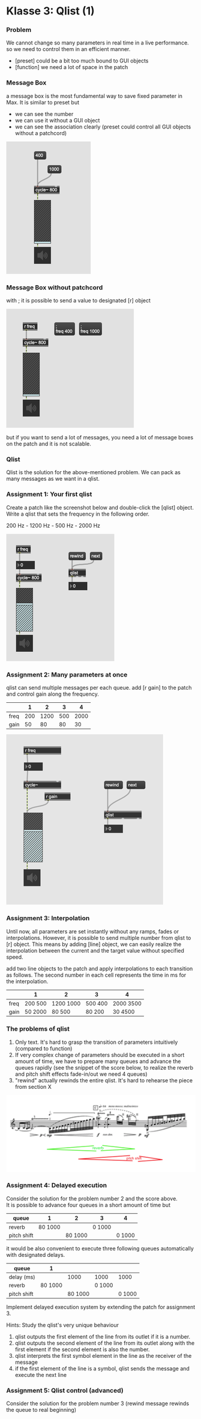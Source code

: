 # Klasse 3: Qlist (1)

### Problem
We cannot change so many parameters in real time in a live performance. 
so we need to control them in an efficient manner.

- [preset] could be a bit too much bound to GUI objects
- [function] we need a lot of space in the patch

### Message Box

a message box is the most fundamental way to save fixed parameter in Max. It is similar to preset but
- we can see the number 
- we can use it without a GUI object
- we can see the association clearly (preset could control all GUI objects without a patchcord)

![1](K3/mes.png)

### Message Box without patchcord

with ; it is possible to send a value to designated [r] object

![2](K3/cableless.png)

but if you want to send a lot of messages, you need a lot of message boxes on the patch and it is not scalable.

### Qlist

Qlist is the solution for the above-mentioned problem.
We can pack as many messages as we want in a qlist.


### Assignment 1: Your first qlist

Create a patch like the screenshot below and double-click the [qlist] object.
Write a qlist that sets the frequency in the following order.

200 Hz - 1200 Hz - 500 Hz - 2000 Hz

![](K3/qlist.png)


### Assignment 2: Many parameters at once

qlist can send multiple messages per each queue.
add [r gain] to the patch and control gain along the frequency.


|      | 1   | 2    | 3   | 4    |
|------|-----|------|-----|------|
| freq | 200 | 1200 | 500 | 2000 |
| gain | 50  | 80   | 80  | 30   |

![](K3/a2.png)


### Assignment 3: Interpolation

Until now, all parameters are set instantly without any ramps, fades or interpolations. However, it is possible to send multiple number from qlist to [r] object. This means by adding [line] object, we can easily realize the interpolation between the current and the target value without specified speed.

add two line objects to the patch and apply interpolations to each transition as follows.
The second number in each cell represents the time in ms for the interpolation.

|      | 1       | 2         | 3       | 4         |
|------|---------|-----------|---------|-----------|
| freq | 200 500 | 1200 1000 | 500 400 | 2000 3500 |
| gain | 50 2000 | 80 500    | 80 200  | 30 4500   |


### The problems of qlist

1. Only text. It's hard to grasp the transition of parameters intuitively (compared to function)
2. If very complex change of parameters should be executed in a short amount of time, we have to prepare many queues and advance the queues rapidly (see the snippet of the score below, to realize the reverb and pitch shift effects fade-in/out we need 4 queues)
3. "rewind" actually rewinds the entire qlist. It's hard to rehearse the piece from section X


![Usecase](K3/usecase_score.png)


### Assignment 4: Delayed execution
Consider the solution for the problem number 2 and the score above.  
It is possible to advance four queues in a short amount of time but

| queue       | 1       | 2       | 3      | 4      |
|-------------|---------|---------|--------|--------|
| reverb      | 80 1000 |         | 0 1000 |        |
| pitch shift |         | 80 1000 |        | 0 1000 |

it would be also convenient to execute three following queues automatically with designated delays.

| queue       | 1       |         |        |        |
|-------------|---------|---------|--------|--------|
| delay (ms)  |         | 1000    | 1000   | 1000   |
| reverb      | 80 1000 |         | 0 1000 |        |
| pitch shift |         | 80 1000 |        | 0 1000 |

Implement delayed execution system by extending the patch for assignment 3.


Hints: Study the qlist's very unique behaviour 
1. qlist outputs the first element of the line from its outlet if it is a number.
2. qlist outputs the second element of the line from its outlet along with the first element if the second element is also the number.
3. qlist interprets the first symbol element in the line as the receiver of the message
4. if the first element of the line is a symbol, qlist sends the message and execute the next line

### Assignment 5: Qlist control (advanced)

Consider the solution for the problem number 3 (rewind message rewinds the queue to real beginning)
